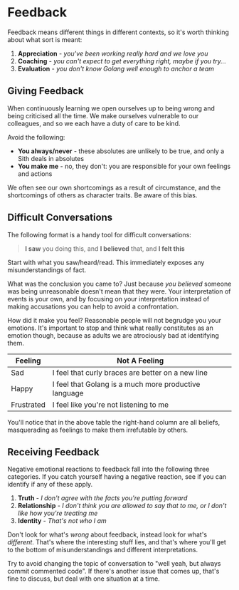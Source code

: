# Feedback

Feedback means different things in different contexts, so it's worth thinking about what sort is meant:

1. **Appreciation** - _you've been working really hard and we love you_
1. **Coaching** - _you can't expect to get everything right, maybe if you try..._
1. **Evaluation** - _you don't know Golang well enough to anchor a team_

## Giving Feedback

When continuously learning we open ourselves up to being wrong and being criticised all the time. We make ourselves vulnerable to our colleagues, and so we each have a duty of care to be kind.

Avoid the following:

* **You always/never** - these absolutes are unlikely to be true, and only a Sith deals in absolutes
* **You make me** - no, they don't: you are responsible for your own feelings and actions

We often see our own shortcomings as a result of circumstance, and the shortcomings of others as character traits. Be aware of this bias.

## Difficult Conversations

The following format is a handy tool for difficult conversations:

> **I saw** you doing this, and **I believed** that, and **I felt this**

Start with what you saw/heard/read. This immediately exposes any misunderstandings of fact.

What was the conclusion you came to? Just because _you believed_ someone was being unreasonable doesn't mean that they were. Your interpretation of events is your own, and by focusing on your interpretation instead of making accusations you can help to avoid a confrontation.

How did it make you feel? Reasonable people will not begrudge you your emotions. It's important to stop and think what really constitutes as an emotion though, because as adults we are atrociously bad at identifying them.

|Feeling|Not A Feeling|
|---|---|
|Sad|I feel that curly braces are better on a new line|
|Happy|I feel that Golang is a much more productive language|
|Frustrated|I feel like you're not listening to me|

You'll notice that in the above table the right-hand column are all beliefs, masquerading as feelings to make them irrefutable by others.

## Receiving Feedback

Negative emotional reactions to feedback fall into the following three categories. If you catch yourself having a negative reaction, see if you can identify if any of these apply.

1. **Truth** - _I don't agree with the facts you're putting forward_
1. **Relationship** - _I don't think _you_ are allowed to say that to me, or I don't like how you're treating me_
1. **Identity** - _That's not who I am_

Don't look for what's _wrong_ about feedback, instead look for what's _different_. That's where the interesting stuff lies, and that's where you'll get to the bottom of misunderstandings and different interpretations.

Try to avoid changing the topic of conversation to "well yeah, but always commit commented code". If there's another issue that comes up, that's fine to discuss, but deal with one situation at a time.